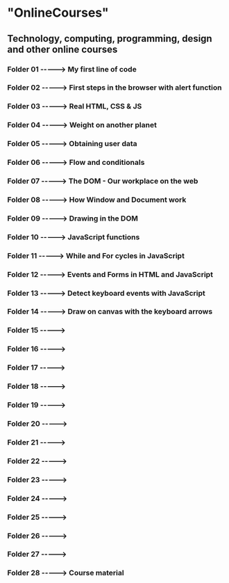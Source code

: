 # "OnlineCourses"
## Technology, computing, programming, design and other online courses
### Folder 01 -----> My first line of code
### Folder 02 -----> First steps in the browser with alert function
### Folder 03 -----> Real HTML, CSS & JS
### Folder 04 -----> Weight on another planet
### Folder 05 -----> Obtaining user data
### Folder 06 -----> Flow and conditionals
### Folder 07 -----> The DOM - Our workplace on the web
### Folder 08 -----> How Window and Document work
### Folder 09 -----> Drawing in the DOM
### Folder 10 -----> JavaScript functions
### Folder 11 -----> While and For cycles in JavaScript
### Folder 12 -----> Events and Forms in HTML and JavaScript
### Folder 13 -----> Detect keyboard events with JavaScript
### Folder 14 -----> Draw on canvas with the keyboard arrows
### Folder 15 -----> 
### Folder 16 -----> 
### Folder 17 -----> 
### Folder 18 -----> 
### Folder 19 -----> 
### Folder 20 -----> 
### Folder 21 -----> 
### Folder 22 -----> 
### Folder 23 -----> 
### Folder 24 -----> 
### Folder 25 -----> 
### Folder 26 -----> 
### Folder 27 -----> 
### Folder 28 -----> Course material